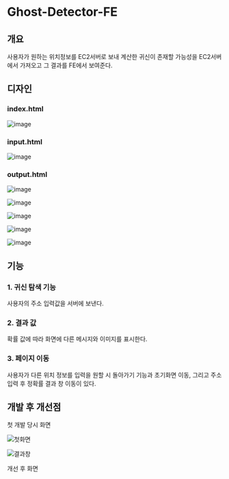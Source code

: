# Ghost-Detector-FE

## 개요

사용자가 원하는 위치정보를 EC2서버로 보내 계산한 귀신이 존재할 가능성을 EC2서버에서 가져오고 그 결과를 FE에서 보여준다.

## 디자인

### index.html

![image](https://github.com/Ghost-Detector/Ghost-Detector-FE/assets/112530022/ec759c94-0078-416b-aa9d-380084b50249)

### input.html

![image](https://github.com/Ghost-Detector/Ghost-Detector-FE/assets/112530022/54e1cc9e-bb9a-4493-bf6e-5cc793b1792f)

### output.html

![image](https://github.com/Ghost-Detector/Ghost-Detector-FE/assets/117438347/55b5963b-ba76-4301-95b5-e708d83cc4a3)

![image](https://github.com/Ghost-Detector/Ghost-Detector-FE/assets/117438347/6cf6583f-b207-4908-9631-31202a97268d)

![image](https://github.com/Ghost-Detector/Ghost-Detector-FE/assets/117438347/84128dc2-73da-4ef0-91e9-98eabc0106f5)

![image](https://github.com/Ghost-Detector/Ghost-Detector-FE/assets/117438347/4b629ee9-54ed-473d-bf46-d248552f5163)

![image](https://github.com/Ghost-Detector/Ghost-Detector-FE/assets/117438347/eed704a4-88df-4c7b-bb9c-e86fe30d3dc1)




## 기능

### 1. 귀신 탐색 기능
사용자의 주소 입력값을 서버에 보낸다.

### 2. 결과 값
확률 값에 따라 화면에 다른 메시지와 이미지를 표시한다.

### 3. 페이지 이동
사용자가 다른 위치 정보를 입력을 원할 시 돌아가기 기능과 초기화면 이동, 그리고 주소 입력 후 정확률 결과 창 이동이 있다.



## 개발 후 개선점

첫 개발 당시 화면


![첫화면](https://github.com/Ghost-Detector/Ghost-Detector-FE/assets/117438347/4c4ed6d0-b3da-427e-9c7d-bee39b47d175)

![결과창](https://github.com/Ghost-Detector/Ghost-Detector-FE/assets/117438347/cdc2779c-4ef0-4ca5-824d-2fb49e968a4d)

개선 후 화면



